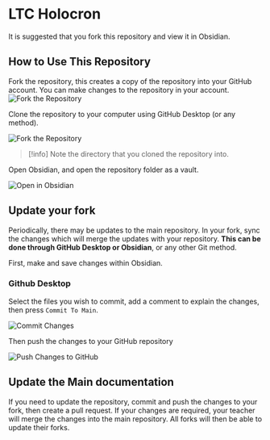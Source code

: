 # LTC Holocron

It is suggested that you fork this repository and view it in Obsidian.

## How to Use This Repository

Fork the repository, this creates a copy of the repository into your GitHub account. You can make changes to the repository in your account.
![Fork the Repository](./_admin/_images/repoFork.png)

Clone the repository to your computer using GitHub Desktop (or any method).

![Fork the Repository](./_admin/_images/repoClone.png)

> [!info] Note the directory that you cloned the repository into. 

Open Obsidian, and open the repository folder as a vault.



![Open in Obsidian](./_admin/_images/repoOpen.png)

## Update your fork

Periodically, there may be updates to the main repository. In your fork, sync the changes which will merge the updates with your repository. **This can be done through GitHub Desktop or Obsidian**, or any other Git method.

First, make and save changes within Obsidian.

### Github Desktop

Select the files you wish to commit, add a comment to explain the changes, then press `Commit To Main`.

![Commit Changes](./_admin/_images/repoGithubCommitPush.png)

Then push the changes to your GitHub repository

![Push Changes to GitHub](./_admin/_images/repoGithubPush.png)

## Update the Main documentation

If you need to update the repository, commit and push the changes to your fork, then create a pull request. If your changes are required, your teacher will merge the changes into the main repository. All forks will then be able to update their forks.

